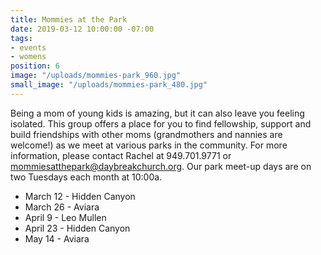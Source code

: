 ```yaml
---
title: Mommies at the Park
date: 2019-03-12 10:00:00 -07:00
tags:
- events
- womens
position: 6
image: "/uploads/mommies-park_960.jpg"
small_image: "/uploads/mommies-park_480.jpg"
---
```


Being a mom of young kids is amazing, but it can also leave you feeling isolated. This group offers a place for you to find fellowship, support and build friendships with other moms (grandmothers and nannies are welcome!) as we meet at various parks in the community. For more information, please contact Rachel at 949.701.9771 or <mommiesatthepark@daybreakchurch.org>.  Our park meet-up days are on two Tuesdays each month at 10:00a.

* March 12 - Hidden Canyon
* March 26 - Aviara
* April 9 - Leo Mullen
* April 23 - Hidden Canyon
* May 14 - Aviara
